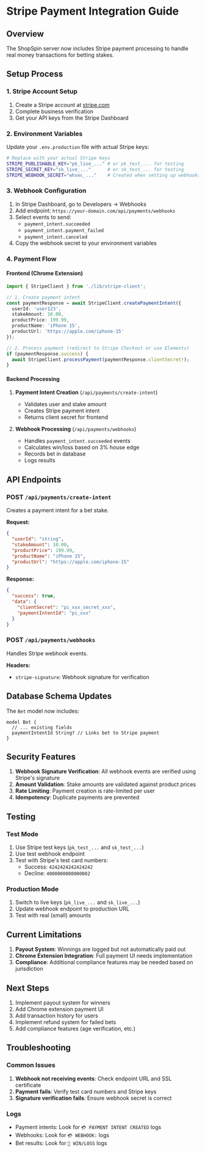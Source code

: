 # Stripe Payment Integration Guide

## Overview
The ShopSpin server now includes Stripe payment processing to handle real money transactions for betting stakes.

## Setup Process

### 1. Stripe Account Setup
1. Create a Stripe account at [stripe.com](https://stripe.com)
2. Complete business verification
3. Get your API keys from the Stripe Dashboard

### 2. Environment Variables
Update your `.env.production` file with actual Stripe keys:

```bash
# Replace with your actual Stripe keys
STRIPE_PUBLISHABLE_KEY="pk_live_..." # or pk_test_... for testing
STRIPE_SECRET_KEY="sk_live_..."      # or sk_test_... for testing
STRIPE_WEBHOOK_SECRET="whsec_..."    # Created when setting up webhooks
```

### 3. Webhook Configuration
1. In Stripe Dashboard, go to Developers → Webhooks
2. Add endpoint: `https://your-domain.com/api/payments/webhooks`
3. Select events to send:
   - `payment_intent.succeeded`
   - `payment_intent.payment_failed`
   - `payment_intent.canceled`
4. Copy the webhook secret to your environment variables

### 4. Payment Flow

#### Frontend (Chrome Extension)
```typescript
import { StripeClient } from './lib/stripe-client';

// 1. Create payment intent
const paymentResponse = await StripeClient.createPaymentIntent({
  userId: 'user123',
  stakeAmount: 10.00,
  productPrice: 199.99,
  productName: 'iPhone 15',
  productUrl: 'https://apple.com/iphone-15'
});

// 2. Process payment (redirect to Stripe Checkout or use Elements)
if (paymentResponse.success) {
  await StripeClient.processPayment(paymentResponse.clientSecret!);
}
```

#### Backend Processing
1. **Payment Intent Creation** (`/api/payments/create-intent`)
   - Validates user and stake amount
   - Creates Stripe payment intent
   - Returns client secret for frontend

2. **Webhook Processing** (`/api/payments/webhooks`)
   - Handles `payment_intent.succeeded` events
   - Calculates win/loss based on 3% house edge
   - Records bet in database
   - Logs results

## API Endpoints

### POST `/api/payments/create-intent`
Creates a payment intent for a bet stake.

**Request:**
```json
{
  "userId": "string",
  "stakeAmount": 10.00,
  "productPrice": 199.99,
  "productName": "iPhone 15",
  "productUrl": "https://apple.com/iphone-15"
}
```

**Response:**
```json
{
  "success": true,
  "data": {
    "clientSecret": "pi_xxx_secret_xxx",
    "paymentIntentId": "pi_xxx"
  }
}
```

### POST `/api/payments/webhooks`
Handles Stripe webhook events.

**Headers:**
- `stripe-signature`: Webhook signature for verification

## Database Schema Updates

The `Bet` model now includes:
```prisma
model Bet {
  // ... existing fields
  paymentIntentId String? // Links bet to Stripe payment
}
```

## Security Features

1. **Webhook Signature Verification**: All webhook events are verified using Stripe's signature
2. **Amount Validation**: Stake amounts are validated against product prices
3. **Rate Limiting**: Payment creation is rate-limited per user
4. **Idempotency**: Duplicate payments are prevented

## Testing

### Test Mode
1. Use Stripe test keys (`pk_test_...` and `sk_test_...`)
2. Use test webhook endpoint
3. Test with Stripe's test card numbers:
   - Success: `4242424242424242`
   - Decline: `4000000000000002`

### Production Mode
1. Switch to live keys (`pk_live_...` and `sk_live_...`)
2. Update webhook endpoint to production URL
3. Test with real (small) amounts

## Current Limitations

1. **Payout System**: Winnings are logged but not automatically paid out
2. **Chrome Extension Integration**: Full payment UI needs implementation
3. **Compliance**: Additional compliance features may be needed based on jurisdiction

## Next Steps

1. Implement payout system for winners
2. Add Chrome extension payment UI
3. Add transaction history for users
4. Implement refund system for failed bets
5. Add compliance features (age verification, etc.)

## Troubleshooting

### Common Issues
1. **Webhook not receiving events**: Check endpoint URL and SSL certificate
2. **Payment fails**: Verify test card numbers and Stripe keys
3. **Signature verification fails**: Ensure webhook secret is correct

### Logs
- Payment intents: Look for `💳 PAYMENT INTENT CREATED` logs
- Webhooks: Look for `💳 WEBHOOK:` logs
- Bet results: Look for `🎰 WIN/LOSS` logs